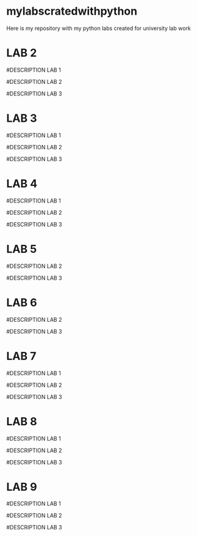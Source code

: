 # mylabscratedwithpython
Here is my repository with my python labs created for university lab work
# LAB 2
#DESCRIPTION LAB 1

#DESCRIPTION LAB 2

#DESCRIPTION LAB 3

# LAB 3
#DESCRIPTION LAB 1

#DESCRIPTION LAB 2

#DESCRIPTION LAB 3

# LAB 4
#DESCRIPTION LAB 1

#DESCRIPTION LAB 2

#DESCRIPTION LAB 3

# LAB 5
#DESCRIPTION LAB 2

#DESCRIPTION LAB 3

# LAB 6
#DESCRIPTION LAB 2

#DESCRIPTION LAB 3

# LAB 7
#DESCRIPTION LAB 1

#DESCRIPTION LAB 2

#DESCRIPTION LAB 3

# LAB 8
#DESCRIPTION LAB 1

#DESCRIPTION LAB 2

#DESCRIPTION LAB 3

# LAB 9
#DESCRIPTION LAB 1

#DESCRIPTION LAB 2

#DESCRIPTION LAB 3

